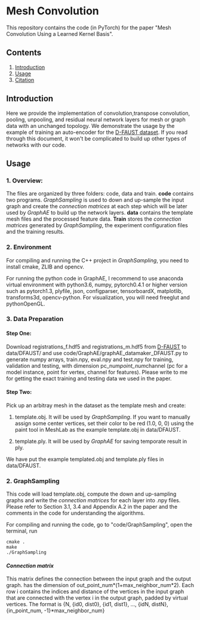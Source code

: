 # Mesh Convolution 
This repository contains the code (in PyTorch) for the paper "Mesh Convolution Using a Learned Kernel Basis".

## Contents
1. [Introduction](#introduction)
2. [Usage](#usage)
3. [Citation](#citation)

## Introduction
Here we provide the implementation of convolution,transpose convolution, pooling, unpooling, and residual neural network layers for mesh or graph data with an unchanged topology. We demonstrate the usage by the example of training an auto-encoder for the [D-FAUST dataset](http://dfaust.is.tue.mpg.de/). If you read through this document, it won't be complicated to build up other types of networks with our code.

## Usage
### 1. Overview:
The files are organized by three folders: code, data and train. 
**code** contains two programs. *GraphSampling* is used to down and up-sample the input graph and create the *connection matrices* at each step which will be later used by *GraphAE* to build up the network layers. 
**data** contains the template mesh files and the processed feature data.
**Train** stores the *connection matrices* generated by *GraphSampling*, the experiment configuration files and the training results.

### 2. Environment
For compiling and running the C++ project in *GraphSampling*, you need to install cmake, ZLIB and opencv.

For running the python code in GraphAE, I recommend to use anaconda virtual environment with python3.6, numpy, pytorch0.4.1 or higher version such as pytorch1.3, plyfile, json, configparser, tensorboardX, matplotlib, transforms3d, opencv-python. For visualization, you will need freeglut and pythonOpenGL.

### 3. Data Preparation
#### Step One: 
Download registrations_f.hdf5 and registrations_m.hdf5 from [D-FAUST](http://dfaust.is.tue.mpg.de/) to data/DFAUST/ and use code/GraphAE/graphAE_datamaker_DFAUST.py to generate numpy arrays, train.npy, eval.npy and test.npy for training, validation and testing, with dimension pc_num*point_num*channel (pc for a model instance, point for vertex, channel for features). Please write to me for getting the exact training and testing data we used in the paper.

#### Step Two: 
Pick up an arbitray mesh in the dataset as the template mesh and create:
1. template.obj. It will be used by *GraphSampling*. If you want to manually assign some center vertices, set their color to be red (1.0, 0, 0) using the paint tool in MeshLab as the example template.obj in data/DFAUST.

2. template.ply. It will be used by *GraphAE* for saving temporate result in ply.

We have put the example templated.obj and template.ply files in data/DFAUST. 

### 2. GraphSampling
This code will load template.obj, compute the down and up-sampling graphs and write the *connection matrices* for each layer into .npy files. Please refer to Section 3.1, 3.4 and Appendix A.2 in the paper and the comments in the code for understanding the algorithms.

For compiling and running the code, go to "code/GraphSampling", open the terminal, run
```
cmake .
make
./GraphSampling
```

#### *Connection matrix* 
This matrix defines the connection between the input graph and the output graph. has the dimension of out_point_num*(1+max_neighbor_num*2). Each row i contains the indices and distance of the vertices in the input graph that are connected with the vertex i in the output graph, padded by virtual vertices. The format is 
{N, {id0, dist0}, {id1, dist1}, ..., {idN, distN}, {in_point_num, -1}*max_neighbor_num}


